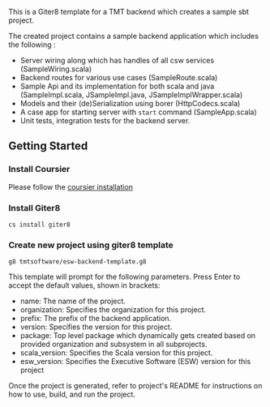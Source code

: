 This is a Giter8 template for a TMT backend which creates a sample sbt project.

The created project contains a sample backend application which includes the following :

* Server wiring along which has handles of all csw services (SampleWiring.scala)
* Backend routes for various use cases (SampleRoute.scala)
* Sample Api and its implementation for both scala and java (SampleImpl.scala, JSampleImpl.java, JSampleImplWrapper.scala)
* Models and their (de)Serialization using borer (HttpCodecs.scala)
* A case app for starting server with `start` command (SampleApp.scala)
* Unit tests, integration tests for the backend server.

## Getting Started

### Install Coursier
Please follow the [coursier installation](https://get-coursier.io/docs/cli-installation)

### Install Giter8

`cs install giter8`

### Create new project using giter8 template

`g8 tmtsoftware/esw-backend-template.g8`

This template will prompt for the following parameters. Press Enter to accept the default values, shown in brackets:

* name: The name of the project.
* organization: Specifies the organization for this project.
* prefix: The prefix of the backend application.
* version: Specifies the version for this project.
* package: Top level package which dynamically gets created based on provided organization and subsystem in all subprojects.
* scala_version: Specifies the Scala version for this project.
* esw_version: Specifies the Executive Software (ESW) version for this project

Once the project is generated, refer to project's README for instructions on how to use, build, and run the project.

